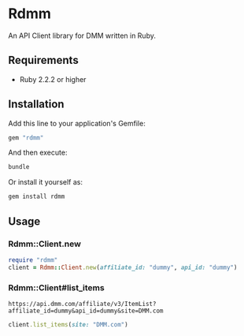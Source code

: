 # Rdmm

An API Client library for DMM written in Ruby.

## Requirements

- Ruby 2.2.2 or higher

## Installation

Add this line to your application's Gemfile:

```ruby
gem "rdmm"
```

And then execute:

```bash
bundle
```

Or install it yourself as:

```bash
gem install rdmm
```

## Usage

### Rdmm::Client.new

```ruby
require "rdmm"
client = Rdmm::Client.new(affiliate_id: "dummy", api_id: "dummy")
```

### Rdmm::Client#list_items

`https://api.dmm.com/affiliate/v3/ItemList?affiliate_id=dummy&api_id=dummy&site=DMM.com`

```ruby
client.list_items(site: "DMM.com")
```
